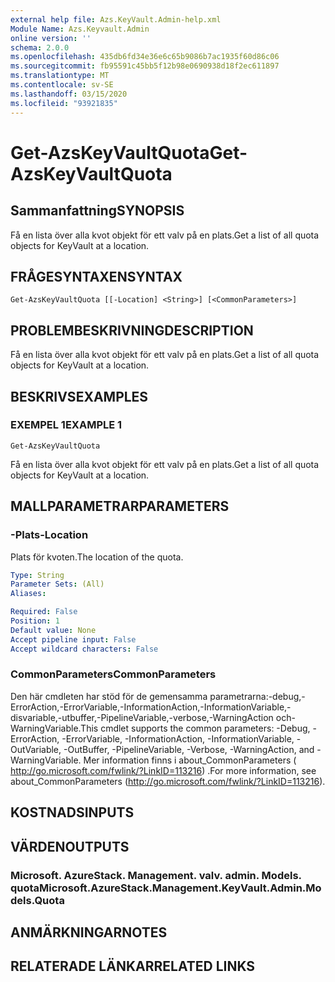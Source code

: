 ```yaml
---
external help file: Azs.KeyVault.Admin-help.xml
Module Name: Azs.Keyvault.Admin
online version: ''
schema: 2.0.0
ms.openlocfilehash: 435db6fd34e36e6c65b9086b7ac1935f60d86c06
ms.sourcegitcommit: fb95591c45bb5f12b98e0690938d18f2ec611897
ms.translationtype: MT
ms.contentlocale: sv-SE
ms.lasthandoff: 03/15/2020
ms.locfileid: "93921835"
---
```

# <span data-ttu-id="505f4-101">Get-AzsKeyVaultQuota</span><span class="sxs-lookup"><span data-stu-id="505f4-101">Get-AzsKeyVaultQuota</span></span>

## <span data-ttu-id="505f4-102">Sammanfattning</span><span class="sxs-lookup"><span data-stu-id="505f4-102">SYNOPSIS</span></span>
<span data-ttu-id="505f4-103">Få en lista över alla kvot objekt för ett valv på en plats.</span><span class="sxs-lookup"><span data-stu-id="505f4-103">Get a list of all quota objects for KeyVault at a location.</span></span>

## <span data-ttu-id="505f4-104">FRÅGESYNTAXEN</span><span class="sxs-lookup"><span data-stu-id="505f4-104">SYNTAX</span></span>

```
Get-AzsKeyVaultQuota [[-Location] <String>] [<CommonParameters>]
```

## <span data-ttu-id="505f4-105">PROBLEMBESKRIVNING</span><span class="sxs-lookup"><span data-stu-id="505f4-105">DESCRIPTION</span></span>
<span data-ttu-id="505f4-106">Få en lista över alla kvot objekt för ett valv på en plats.</span><span class="sxs-lookup"><span data-stu-id="505f4-106">Get a list of all quota objects for KeyVault at a location.</span></span>

## <span data-ttu-id="505f4-107">BESKRIVS</span><span class="sxs-lookup"><span data-stu-id="505f4-107">EXAMPLES</span></span>

### <span data-ttu-id="505f4-108">EXEMPEL 1</span><span class="sxs-lookup"><span data-stu-id="505f4-108">EXAMPLE 1</span></span>
```
Get-AzsKeyVaultQuota
```

<span data-ttu-id="505f4-109">Få en lista över alla kvot objekt för ett valv på en plats.</span><span class="sxs-lookup"><span data-stu-id="505f4-109">Get a list of all quota objects for KeyVault at a location.</span></span>

## <span data-ttu-id="505f4-110">MALLPARAMETRAR</span><span class="sxs-lookup"><span data-stu-id="505f4-110">PARAMETERS</span></span>

### <span data-ttu-id="505f4-111">-Plats</span><span class="sxs-lookup"><span data-stu-id="505f4-111">-Location</span></span>
<span data-ttu-id="505f4-112">Plats för kvoten.</span><span class="sxs-lookup"><span data-stu-id="505f4-112">The location of the quota.</span></span>

```yaml
Type: String
Parameter Sets: (All)
Aliases:

Required: False
Position: 1
Default value: None
Accept pipeline input: False
Accept wildcard characters: False
```

### <span data-ttu-id="505f4-113">CommonParameters</span><span class="sxs-lookup"><span data-stu-id="505f4-113">CommonParameters</span></span>
<span data-ttu-id="505f4-114">Den här cmdleten har stöd för de gemensamma parametrarna:-debug,-ErrorAction,-ErrorVariable,-InformationAction,-InformationVariable,-disvariable,-utbuffer,-PipelineVariable,-verbose,-WarningAction och-WarningVariable.</span><span class="sxs-lookup"><span data-stu-id="505f4-114">This cmdlet supports the common parameters: -Debug, -ErrorAction, -ErrorVariable, -InformationAction, -InformationVariable, -OutVariable, -OutBuffer, -PipelineVariable, -Verbose, -WarningAction, and -WarningVariable.</span></span> <span data-ttu-id="505f4-115">Mer information finns i about_CommonParameters ( http://go.microsoft.com/fwlink/?LinkID=113216) .</span><span class="sxs-lookup"><span data-stu-id="505f4-115">For more information, see about_CommonParameters (http://go.microsoft.com/fwlink/?LinkID=113216).</span></span>

## <span data-ttu-id="505f4-116">KOSTNADS</span><span class="sxs-lookup"><span data-stu-id="505f4-116">INPUTS</span></span>

## <span data-ttu-id="505f4-117">VÄRDEN</span><span class="sxs-lookup"><span data-stu-id="505f4-117">OUTPUTS</span></span>

### <span data-ttu-id="505f4-118">Microsoft. AzureStack. Management. valv. admin. Models. quota</span><span class="sxs-lookup"><span data-stu-id="505f4-118">Microsoft.AzureStack.Management.KeyVault.Admin.Models.Quota</span></span>

## <span data-ttu-id="505f4-119">ANMÄRKNINGAR</span><span class="sxs-lookup"><span data-stu-id="505f4-119">NOTES</span></span>

## <span data-ttu-id="505f4-120">RELATERADE LÄNKAR</span><span class="sxs-lookup"><span data-stu-id="505f4-120">RELATED LINKS</span></span>
